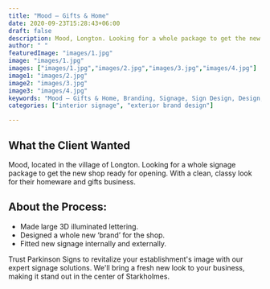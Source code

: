 ```yaml
---
title: "Mood – Gifts & Home"
date: 2020-09-23T15:28:43+06:00
draft: false
description: Mood, Longton. Looking for a whole package to get the new shop ready for opening. With a clean, classy look.
author: " "
featuredImage: "images/1.jpg"
image: "images/1.jpg"
images: ["images/1.jpg","images/2.jpg","images/3.jpg","images/4.jpg"]
image1: "images/2.jpg"
image2: "images/3.jpg"
image3: "images/4.jpg"
keywords: "Mood – Gifts & Home, Branding, Signage, Sign Design, Design, interior signage, exterior design"
categories: ["interior signage", "exterior brand design"]

---
```

## What the Client Wanted
Mood, located in the village of Longton. Looking for a whole signage package to get the new shop ready for opening. With a clean, classy look for their homeware and gifts business.

## About the Process:
- Made large 3D illuminated lettering.
- Designed a whole new ‘brand’ for the shop.
- Fitted new signage internally and externally.


Trust Parkinson Signs to revitalize your establishment's image with our expert signage solutions. We'll bring a fresh new look to your business, making it stand out in the center of Starkholmes.

